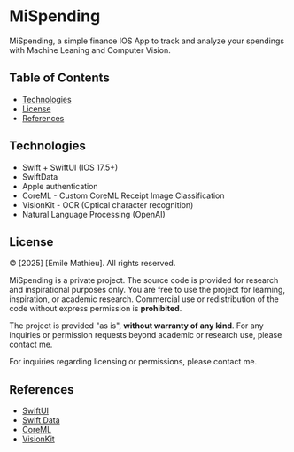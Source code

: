 # MiSpending
MiSpending, a simple finance IOS App to track and analyze your spendings with Machine Leaning and Computer Vision.
## Table of Contents

- [Technologies](#technologies)
- [License](#license)
- [References](#references)

## Technologies
- Swift + SwiftUI (IOS 17.5+)
- SwiftData
- Apple  authentication
- CoreML - Custom CoreML Receipt Image Classification
- VisionKit - OCR (Optical character recognition)
- Natural Language Processing (OpenAI)

## License

© [2025] [Emile Mathieu]. All rights reserved.

MiSpending is a private project. The source code is provided for research and inspirational purposes only. You are free to use the project for learning, inspiration, or academic research. Commercial use or redistribution of the code without express permission is **prohibited**.

The project is provided "as is", **without warranty of any kind**. For any inquiries or permission requests beyond academic or research use, please contact me.

For inquiries regarding licensing or permissions, please contact me.
## References
- [SwiftUI](https://developer.apple.com/documentation/swiftui/)
- [Swift Data](https://developer.apple.com/xcode/swiftdata/)
- [CoreML](https://developer.apple.com/documentation/coreml)
- [VisionKit](https://developer.apple.com/documentation/visionkit)

